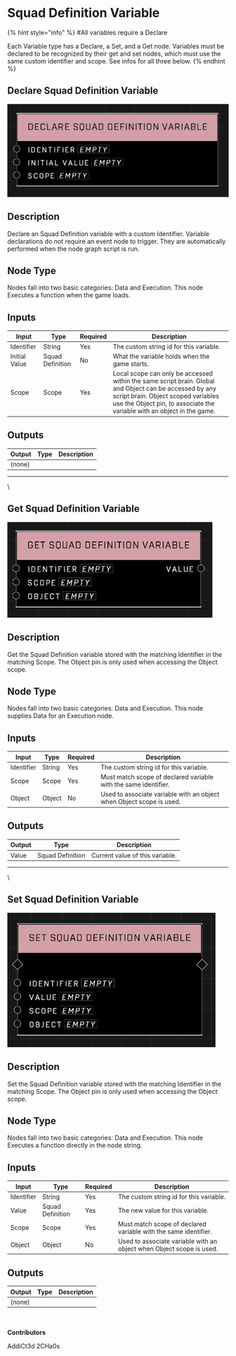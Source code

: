 # Squad Definition Variable

{% hint style="info" %}
\#All variables require a Declare

Each Variable type has a Declare, a Set, and a Get node. Variables must be declared to be recognized by their get and set nodes, which must use the same custom identifier and scope. See infos for all three below.
{% endhint %}

## Declare Squad Definition Variable

![](../../../.gitbook/assets/declare-squad-definition-variable.JPG)

## Description

Declare an Squad Definition variable with a custom Identifier. Variable declarations do not require an event node to trigger. They are automatically performed when the node graph script is run.

## Node Type

Nodes fall into two basic categories: Data and Execution. This node Executes a function when the game loads.

## Inputs

| Input         | Type             | Required | Description                                                                                                                                                                                                             |
| ------------- | ---------------- | -------- | ----------------------------------------------------------------------------------------------------------------------------------------------------------------------------------------------------------------------- |
| Identifier    | String           | Yes      | The custom string id for this variable.                                                                                                                                                                                 |
| Initial Value | Squad Definition | No       | What the variable holds when the game starts.                                                                                                                                                                           |
| Scope         | Scope            | Yes      | Local scope can only be accessed within the same script brain. Global and Object can be accessed by any script brain. Object scoped variables use the Object pin, to associate the variable with an object in the game. |

## Outputs

| Output | Type | Description |
| ------ | ---- | ----------- |
| (none) |      |             |

***

\


## Get Squad Definition Variable

![](../../../.gitbook/assets/get-squad-definition-variable.JPG)

## Description

Get the Squad Definition variable stored with the matching Identifier in the matching Scope. The Object pin is only used when accessing the Object scope.

## Node Type

Nodes fall into two basic categories: Data and Execution. This node supplies Data for an Execution node.

## Inputs

| Input      | Type   | Required | Description                                                          |
| ---------- | ------ | -------- | -------------------------------------------------------------------- |
| Identifier | String | Yes      | The custom string id for this variable.                              |
| Scope      | Scope  | Yes      | Must match scope of declared variable with the same identifier.      |
| Object     | Object | No       | Used to associate variable with an object when Object scope is used. |

## Outputs

| Output | Type             | Description                     |
| ------ | ---------------- | ------------------------------- |
| Value  | Squad Definition | Current value of this variable. |

***

\


## Set Squad Definition Variable

![](../../../.gitbook/assets/set-squad-definition-variable.JPG)

## Description

Set the Squad Definition variable stored with the matching Identifier in the matching Scope. The Object pin is only used when accessing the Object scope.

## Node Type

Nodes fall into two basic categories: Data and Execution. This node Executes a function directly in the node string.

## Inputs

| Input      | Type             | Required | Description                                                          |
| ---------- | ---------------- | -------- | -------------------------------------------------------------------- |
| Identifier | String           | Yes      | The custom string id for this variable.                              |
| Value      | Squad Definition | Yes      | The new value for this variable.                                     |
| Scope      | Scope            | Yes      | Must match scope of declared variable with the same identifier.      |
| Object     | Object           | No       | Used to associate variable with an object when Object scope is used. |

## Outputs

| Output | Type | Description |
| ------ | ---- | ----------- |
| (none) |      |             |

\
\
**Contributors**

AddiCt3d 2CHa0s

